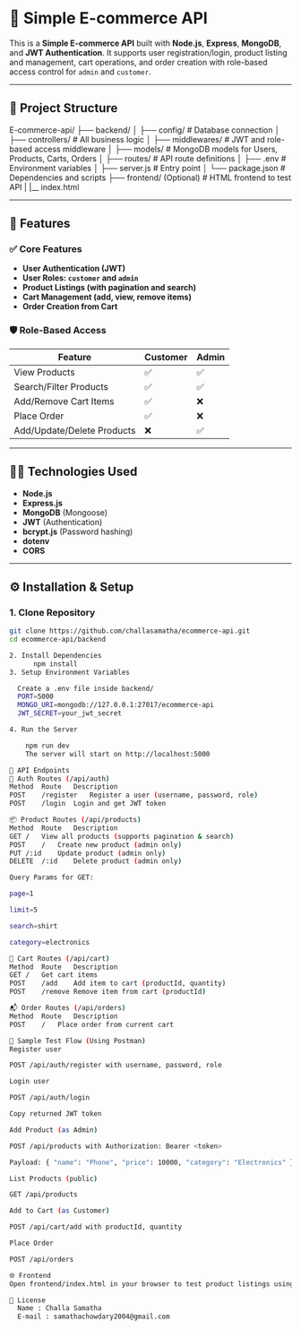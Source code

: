 # 🛒 Simple E-commerce API

This is a **Simple E-commerce API** built with **Node.js**, **Express**, **MongoDB**, and **JWT Authentication**. It supports user registration/login, product listing and management, cart operations, and order creation with role-based access control for `admin` and `customer`.

---

## 📁 Project Structure

E-commerce-api/
├── backend/
│ ├── config/ # Database connection
│ ├── controllers/ # All business logic
│ ├── middlewares/ # JWT and role-based access middleware
│ ├── models/ # MongoDB models for Users, Products, Carts, Orders
│ ├── routes/ # API route definitions
│ ├── .env # Environment variables
│ ├── server.js # Entry point
│ └── package.json # Dependencies and scripts
├── frontend/ (Optional) # HTML frontend to test API
|   |__ index.html


---

## 🚀 Features

### ✅ Core Features
- **User Authentication (JWT)**
- **User Roles: `customer` and `admin`**
- **Product Listings (with pagination and search)**
- **Cart Management (add, view, remove items)**
- **Order Creation from Cart**

### 🛡 Role-Based Access
| Feature | Customer | Admin |
|--------|----------|-------|
| View Products | ✅ | ✅ |
| Search/Filter Products | ✅ | ✅ |
| Add/Remove Cart Items | ✅ | ❌ |
| Place Order | ✅ | ❌ |
| Add/Update/Delete Products | ❌ | ✅ |

---

## 🧑‍💻 Technologies Used

- **Node.js**
- **Express.js**
- **MongoDB** (Mongoose)
- **JWT** (Authentication)
- **bcrypt.js** (Password hashing)
- **dotenv**
- **CORS**

---

## ⚙️ Installation & Setup

### 1. Clone Repository

```bash
git clone https://github.com/challasamatha/ecommerce-api.git
cd ecommerce-api/backend

2. Install Dependencies
      npm install
3. Setup Environment Variables

  Create a .env file inside backend/
  PORT=5000
  MONGO_URI=mongodb://127.0.0.1:27017/ecommerce-api
  JWT_SECRET=your_jwt_secret

4. Run the Server

    npm run dev
    The server will start on http://localhost:5000

🔐 API Endpoints
🔑 Auth Routes (/api/auth)
Method	Route	Description
POST	/register	Register a user (username, password, role)
POST	/login	Login and get JWT token

📦 Product Routes (/api/products)
Method	Route	Description
GET	/	View all products (supports pagination & search)
POST	/	Create new product (admin only)
PUT	/:id	Update product (admin only)
DELETE	/:id	Delete product (admin only)

Query Params for GET:

page=1

limit=5

search=shirt

category=electronics

🛒 Cart Routes (/api/cart)
Method	Route	Description
GET	/	Get cart items
POST	/add	Add item to cart (productId, quantity)
POST	/remove	Remove item from cart (productId)

📬 Order Routes (/api/orders)
Method	Route	Description
POST	/	Place order from current cart

🧪 Sample Test Flow (Using Postman)
Register user

POST /api/auth/register with username, password, role

Login user

POST /api/auth/login

Copy returned JWT token

Add Product (as Admin)

POST /api/products with Authorization: Bearer <token>

Payload: { "name": "Phone", "price": 10000, "category": "Electronics" }

List Products (public)

GET /api/products

Add to Cart (as Customer)

POST /api/cart/add with productId, quantity

Place Order

POST /api/orders

🌐 Frontend
Open frontend/index.html in your browser to test product listings using a simple HTML interface.

🤝 License
  Name : Challa Samatha
  E-mail : samathachowdary2004@gmail.com

